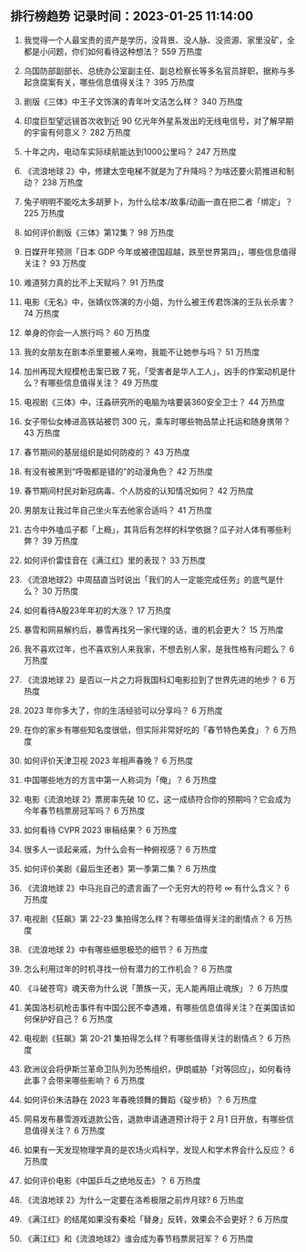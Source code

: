
## 排行榜趋势 记录时间：2023-01-25 11:14:00
  
  1. 我觉得一个人最宝贵的资产是学历，没背景、没人脉、没资源、家里没矿，全都是小问题，你们如何看待这种想法？ 559 万热度
    
  2. 乌国防部副部长、总统办公室副主任、副总检察长等多名官员辞职，据称与多起贪腐案有关，哪些信息值得关注？ 395 万热度
    
  3. 剧版《三体》中王子文饰演的青年叶文洁怎么样？ 340 万热度
    
  4. 印度巨型望远镜首次收到近 90 亿光年外星系发出的无线电信号，对了解早期的宇宙有何意义？ 282 万热度
    
  5. 十年之内，电动车实际续航能达到1000公里吗？ 247 万热度
    
  6. 《流浪地球 2》中，修建太空电梯不就是为了升降吗？为啥还要火箭推进和制动？ 238 万热度
    
  7. 兔子明明不能吃太多胡萝卜，为什么绘本/故事/动画一直在把二者「绑定」？ 225 万热度
    
  8. 如何评价剧版《三体》第12集？ 98 万热度
    
  9. 日媒开年预测「日本 GDP 今年或被德国超越，跌至世界第四」，哪些信息值得关注？ 93 万热度
    
  10. 难道努力真的比不上天赋吗？ 91 万热度
    
  11. 电影《无名》中，张婧仪饰演的方小姐，为什么被王传君饰演的王队长杀害？ 74 万热度
    
  12. 单身的你会一人旅行吗？ 60 万热度
    
  13. 我的女朋友在剧本杀里要被人亲吻，我能不让她参与吗？ 51 万热度
    
  14. 加州再现大规模枪击案已致 7 死，「受害者是华人工人」，凶手的作案动机是什么？有哪些信息值得关注？ 49 万热度
    
  15. 电视剧《三体》中，汪淼研究所的电脑为啥要装360安全卫士？ 44 万热度
    
  16. 女子带仙女棒进高铁站被罚 300 元，乘车时哪些物品禁止托运和随身携带？ 43 万热度
    
  17. 春节期间的基层组织是如何防疫的？ 43 万热度
    
  18. 有没有被黑到“呼吸都是错的”的动漫角色？ 42 万热度
    
  19. 春节期间村民对新冠病毒、个人防疫的认知情况如何？ 42 万热度
    
  20. 男朋友让我过年自己坐火车去他家合适吗？ 41 万热度
    
  21. 古今中外嗑瓜子都「上瘾」，其背后有怎样的科学依据？瓜子对人体有哪些利弊？ 39 万热度
    
  22. 如何评价雷佳音在《满江红》里的表现？ 33 万热度
    
  23. 《流浪地球2》中周喆直当时说出「我们的人一定能完成任务」的底气是什么？ 30 万热度
    
  24. 如何看待A股23年年初的大涨？ 17 万热度
    
  25. 暴雪和网易解约后，暴雪再找另一家代理的话，谁的机会更大？ 15 万热度
    
  26. 我不喜欢过年，也不喜欢别人来我家，不想去别人家，是我性格有问题么？ 6 万热度
    
  27. 《流浪地球 2》是否以一片之力将我国科幻电影拉到了世界先进的地步？ 6 万热度
    
  28. 2023 年你多大了，你的生活经验可以分享吗？ 6 万热度
    
  29. 在你的家乡有哪些知名度很低，但实际非常好吃的「春节特色美食」？ 6 万热度
    
  30. 如何评价天津卫视 2023 年相声春晚？ 6 万热度
    
  31. 中国哪些地方的方言中第一人称词为「俺」？ 6 万热度
    
  32. 电影《流浪地球 2》票房率先破 10 亿，这一成绩符合你的预期吗？它会成为今年春节档票房冠军吗？ 6 万热度
    
  33. 如何看待 CVPR 2023 审稿结果？ 6 万热度
    
  34. 很多人一谈起亲戚，为什么会有一种俯视感？ 6 万热度
    
  35. 如何评价美剧《最后生还者》第一季第二集？ 6 万热度
    
  36. 《流浪地球 2》中马兆自己的遗言画了一个无穷大的符号 ∞ 有什么含义？ 6 万热度
    
  37. 电视剧《狂飙》第 22-23 集拍得怎么样？有哪些值得关注的剧情点？ 6 万热度
    
  38. 《流浪地球 2》中有哪些细思极恐的细节？ 6 万热度
    
  39. 怎么利用过年的时机寻找一份有潜力的工作机会？ 6 万热度
    
  40. 《斗破苍穹》魂天帝为什么说「萧族一灭，无人能再阻止魂族」？ 6 万热度
    
  41. 美国洛杉矶枪击事件有中国公民不幸遇难，有哪些信息值得关注？在美国该如何保护好自己？ 6 万热度
    
  42. 电视剧《狂飙》第 20-21 集拍得怎么样？有哪些值得关注的剧情点？ 6 万热度
    
  43. 欧洲议会将伊斯兰革命卫队列为恐怖组织，伊朗威胁「对等回应」，如何看待此事？会带来哪些影响？ 6 万热度
    
  44. 如何评价朱洁静在 2023 年春晚领舞的舞蹈《碇步桥》？ 6 万热度
    
  45. 网易发布暴雪游戏退款公告，退款申请通道预计将于 2 月1 日开放，有哪些信息值得关注？ 6 万热度
    
  46. 如果有一天发现物理学真的是农场火鸡科学，发现人和学术界会什么反应？ 6 万热度
    
  47. 如何评价电影《中国乒乓之绝地反击》？ 6 万热度
    
  48. 《流浪地球 2》为什么一定要在洛希极限之前炸月球? 6 万热度
    
  49. 《满江红》的结尾如果没有秦桧「替身」反转，效果会不会更好？ 6 万热度
    
  50. 《满江红》和《流浪地球2》谁会成为春节档票房冠军？ 6 万热度
    